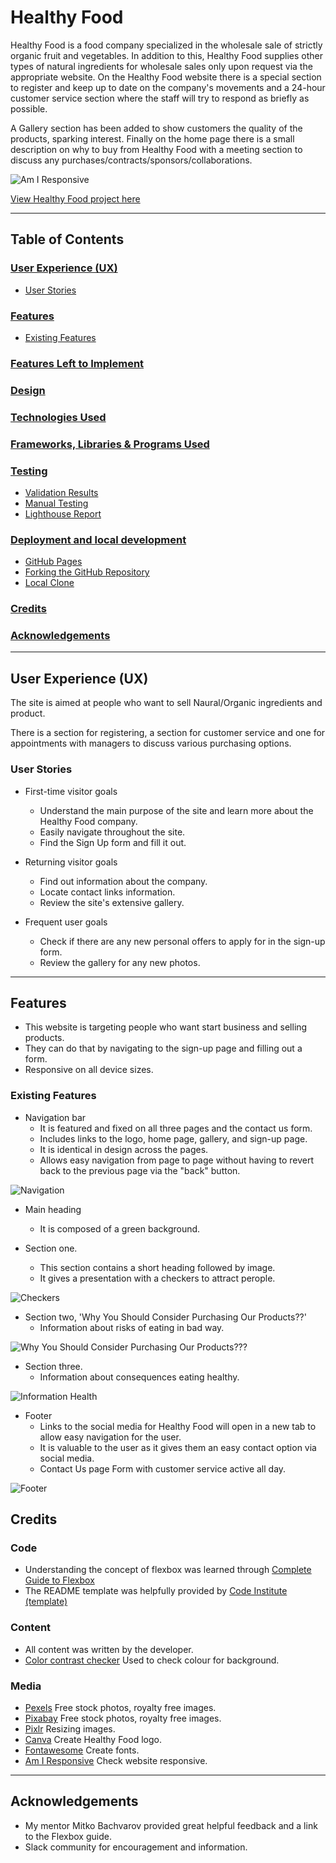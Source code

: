 # Healthy Food

Healthy Food is a food company specialized in the wholesale sale of strictly organic fruit and vegetables. In addition to this, Healthy Food supplies other types of natural ingredients for wholesale sales only upon request via the appropriate website.
On the Healthy Food website there is a special section to register and keep up to date on the company's movements and a 24-hour customer service section where the staff will try to respond as briefly as possible.

A Gallery section has been added to show customers the quality of the products, sparking interest.
Finally on the home page there is a small description on why to buy from Healthy Food with a meeting section to discuss any purchases/contracts/sponsors/collaborations.

![Am I Responsive](assets/images/am-i-responsive.png)

[View Healthy Food project here](https://t0tacci0.github.io/HealthyFood-1P/)

---

## Table of Contents

### [User Experience (UX)](#user-experience-ux-1)

- [User Stories](#user-stories)

### [Features](#features)

- [Existing Features](#existing-features)

### [Features Left to Implement](#features-left-to-implement-1)

### [Design](#design-1)

### [Technologies Used](#technologies-used-1)

### [Frameworks, Libraries & Programs Used](#frameworks-libraries--programs-used-1)

### [Testing](#testing-1)

- [Validation Results](#validation-results)
- [Manual Testing](#manual-testing)
- [Lighthouse Report](#lighthouse-report)

### [Deployment and local development](#deployment-and-local-development-1)

- [GitHub Pages](#github-pages)
- [Forking the GitHub Repository](#forking-the-github-repository)
- [Local Clone](#local-clone)

### [Credits](#credits-1)

### [Acknowledgements](#acknowledgements-1)

---

## User Experience (UX)

The site is aimed at people who want to sell Naural/Organic ingredients and product.

There is a section for registering, a section for customer service and one for appointments with managers to discuss various purchasing options.

### User Stories

- First-time visitor goals
  - Understand the main purpose of the site and learn more about the Healthy Food company.
  - Easily navigate throughout the site.
  - Find the Sign Up form and fill it out.
- Returning visitor goals
  - Find out information about the company.
  - Locate contact links information.
  - Review the site's extensive gallery.

- Frequent user goals
  - Check if there are any new personal offers to apply for in the sign-up form.
  - Review the gallery for any new photos.

- - -

## Features

- This website is targeting people who want start business and selling products.
- They can do that by navigating to the sign-up page and filling out a form.
- Responsive on all device sizes.

### Existing Features

- Navigation bar
  - It is featured and fixed on all three pages and the contact us form.
  - Includes links to the logo, home page, gallery, and sign-up page.
  - It is identical in design across the pages.
  - Allows easy navigation from page to page without having to revert back to the previous page via the "back" button.

![Navigation](assets/images/nav-bar.png)

- Main heading
  - It is composed of a green background.
  
- Section one.
  - This section contains a short heading followed by image.
  - It gives a presentation with a checkers to attract perople.
  
![Checkers](assets/images/checkers-index.png)

- Section two, 'Why You Should Consider Purchasing Our Products??'
  - Information about risks of eating in bad way.

![Why You Should Consider Purchasing Our Products???](assets/images/girl-index.png)

- Section three.
  - Information about consequences eating healthy.
  
![Information Health](assets/images/information-index.png)

- Footer
  - Links to the social media for Healthy Food will open in a new tab to allow easy navigation for the user.
  - It is valuable to the user as it gives them an easy contact option via social media.
  - Contact Us page Form with customer service active all day.

![Footer](assets/images/footer.png)

## Credits

### Code

- Understanding the concept of flexbox was learned through [Complete Guide to Flexbox](https://css-tricks.com/snippets/css/a-guide-to-flexbox/)
- The README template was helpfully provided by [Code Institute (template)](https://github.com/Code-Institute-Solutions/SampleREADME)

### Content

- All content was written by the developer.
- [Color contrast checker](https://coolors.co/contrast-checker/112a46-acc8e5) Used to check colour for background.

### Media

- [Pexels](https://www.pexels.com/) Free stock photos, royalty free images.
- [Pixabay](https://pixabay.com/) Free stock photos, royalty free images.
- [Pixlr](https://pixlr.com/) Resizing images.
- [Canva](https://www.canva.com/en/) Create Healthy Food logo.
- [Fontawesome](https://fontawesome.com/) Create fonts.
- [Am I Responsive](https://ui.dev/amiresponsive) Check website responsive.

---

## Acknowledgements

- My mentor Mitko Bachvarov provided great helpful feedback and a link to the Flexbox guide.
- Slack community for encouragement and information.
